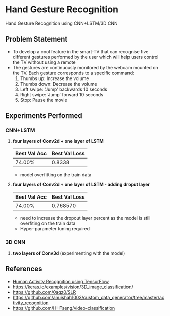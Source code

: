 # Hand Gesture Recognition
 Hand Gesture Recognition using CNN+LSTM/3D CNN

## Problem Statement
- To develop a cool feature in the smart-TV that can recognise five different gestures performed by the user which will help users control the TV without using a remote
- The gestures are continuously monitored by the webcam mounted on the TV. Each gesture corresponds to a specific command:
   1. Thumbs up:  Increase the volume
   2. Thumbs down: Decrease the volume
   3. Left swipe: 'Jump' backwards 10 seconds
   4. Right swipe: 'Jump' forward 10 seconds  
   5. Stop: Pause the movie
 
## Experiments Performed

### CNN+LSTM

1. **four layers of Conv2d + one layer of LSTM**

   | Best Val Acc  | Best Val Loss  |
   | ------------- | -------------- | 
   | 74.00%        | 0.8338         |

   - model overfitting on the train data

2. **four layers of Conv2d + one layer of LSTM - adding droput layer**  

   | Best Val Acc  | Best Val Loss  |
   | ------------- | -------------- |
   | 74.00%        | 0.768570       |

   - need to increase the dropout layer percent as the model is still overfiting on the train data
   - Hyper-parameter tuning required

### 3D CNN

1. **two layers of Conv3d**
   (experimenting with the model)

   
## References

- [Human Activity Recognition using TensorFlow](https://youtu.be/QmtSkq3DYko)
- https://keras.io/examples/vision/3D_image_classification/
- https://github.com/0aqz0/SLR
- https://github.com/anujshah1003/custom_data_generator/tree/master/activity_recognition
- https://github.com/HHTseng/video-classification
